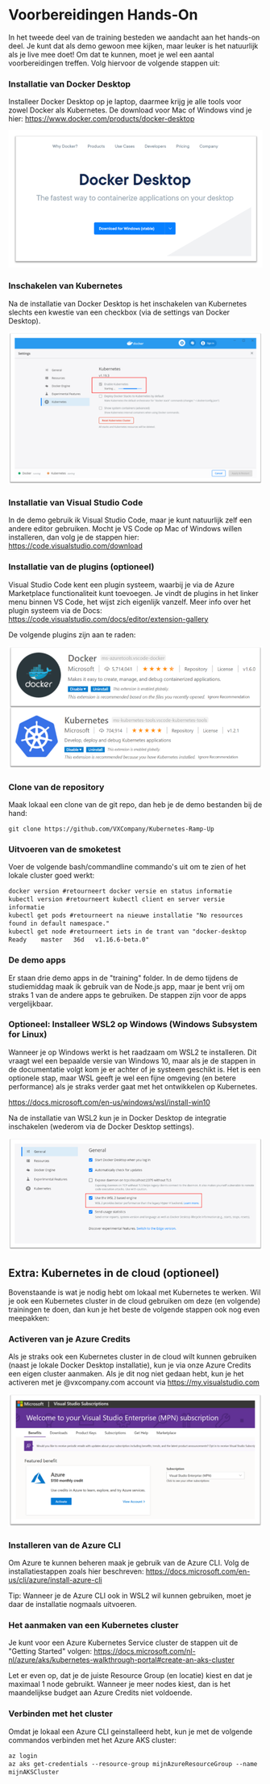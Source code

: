 # Voorbereidingen Hands-On

In het tweede deel van de training besteden we aandacht aan het hands-on deel. Je kunt dat als demo gewoon mee kijken, maar leuker is het natuurlijk als je live mee doet! Om dat te kunnen, moet je wel een aantal voorbereidingen treffen. Volg hiervoor de volgende stappen uit: 

### Installatie van Docker Desktop
Installeer Docker Desktop op je laptop, daarmee krijg je alle tools voor zowel Docker als Kubernetes. De download voor Mac of Windows vind je hier: https://www.docker.com/products/docker-desktop

![Docker Desktop installatie logo](images/dockerdesktop.png)

### Inschakelen van Kubernetes
Na de installatie van Docker Desktop is het inschakelen van Kubernetes slechts een kwestie van een checkbox (via de settings van Docker Desktop). 

![Inschakelen Kubernetes](images/kubernetes.png)

### Installatie van Visual Studio Code 
In de demo gebruik ik Visual Studio Code, maar je kunt natuurlijk zelf een andere editor gebruiken. Mocht je VS Code op Mac of Windows willen installeren, dan volg je de stappen hier: https://code.visualstudio.com/download 

### Installatie van de plugins (optioneel)
Visual Studio Code kent een plugin systeem, waarbij je via de Azure Marketplace functionaliteit kunt toevoegen. Je vindt de plugins in het linker menu binnen VS Code, het wijst zich eigenlijk vanzelf. Meer info over het plugin systeem via de Docs: https://code.visualstudio.com/docs/editor/extension-gallery

De volgende plugins zijn aan te raden:

![Visual Studio Code plugins](images/plugins.png)

### Clone van de repository

Maak lokaal een clone van de git repo, dan heb je de demo bestanden bij de hand:

```
git clone https://github.com/VXCompany/Kubernetes-Ramp-Up
```

### Uitvoeren van de smoketest
Voer de volgende bash/commandline commando's uit om te zien of het lokale cluster goed werkt:

```
docker version #retourneert docker versie en status informatie
kubectl version #retourneert kubectl client en server versie informatie
kubectl get pods #retourneert na nieuwe installatie "No resources found in default namespace." 
kubectl get node #retourneert iets in de trant van "docker-desktop   Ready    master   36d   v1.16.6-beta.0"
```

### De demo apps
Er staan drie demo apps in de "training" folder. In de demo tijdens de studiemiddag maak ik gebruik van de Node.js app, maar je bent vrij om straks 1 van de andere apps te gebruiken. De stappen zijn voor de apps vergelijkbaar.

### Optioneel: Installeer WSL2 op Windows (Windows Subsystem for Linux)
Wanneer je op Windows werkt is het raadzaam om WSL2 te installeren. Dit vraagt wel een bepaalde versie van Windows 10, maar als je de stappen in de documentatie volgt kom je er achter of je systeem geschikt is. Het is een optionele stap, maar WSL geeft je wel een fijne omgeving (en betere performance) als je straks verder gaat met het ontwikkelen op Kubernetes. 

https://docs.microsoft.com/en-us/windows/wsl/install-win10

Na de installatie van WSL2 kun je in Docker Desktop de integratie inschakelen (wederom via de Docker Desktop settings).

![WSL2 integratie](images/wsl2dd.png)


## Extra: Kubernetes in de cloud (optioneel)

Bovenstaande is wat je nodig hebt om lokaal met Kubernetes te werken. Wil je ook een Kubernetes cluster in de cloud gebruiken om deze (en volgende) trainingen te doen, dan kun je het beste de volgende stappen ook nog even meepakken:

### Activeren van je Azure Credits
Als je straks ook een Kubernetes cluster in de cloud wilt kunnen gebruiken (naast je lokale Docker Desktop installatie), kun je via onze Azure Credits een eigen cluster aanmaken. Als je dit nog niet gedaan hebt, kun je het activeren met je @vxcompany.com account via https://my.visualstudio.com 

![Azure Credits](images/benefits.png)

### Installeren van de Azure CLI
Om Azure te kunnen beheren maak je gebruik van de Azure CLI. Volg de installatiestappen zoals hier beschreven: https://docs.microsoft.com/en-us/cli/azure/install-azure-cli

Tip: Wanneer je de Azure CLI ook in WSL2 wil kunnen gebruiken, moet je daar de installatie nogmaals uitvoeren. 

### Het aanmaken van een Kubernetes cluster 
Je kunt voor een Azure Kubernetes Service cluster de stappen uit de "Getting Started" volgen: https://docs.microsoft.com/nl-nl/azure/aks/kubernetes-walkthrough-portal#create-an-aks-cluster

Let er even op, dat je de juiste Resource Group (en locatie) kiest en dat je maximaal 1 node gebruikt. Wanneer je meer nodes kiest, dan is het maandelijkse budget aan Azure Credits niet voldoende.

### Verbinden met het cluster
Omdat je lokaal een Azure CLI geinstalleerd hebt, kun je met de volgende commandos verbinden met het Azure AKS cluster:
```
az login
az aks get-credentials --resource-group mijnAzureResourceGroup --name mijnAKSCluster
```

